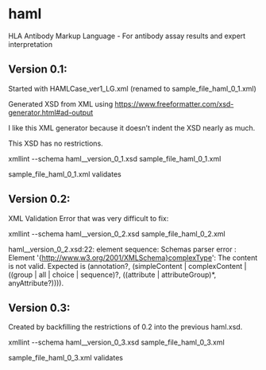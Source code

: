 # haml
HLA Antibody Markup Language - For antibody assay results and expert interpretation

## Version 0.1:

Started with HAMLCase_ver1_LG.xml (renamed to sample_file_haml_0_1.xml)

Generated XSD from XML using https://www.freeformatter.com/xsd-generator.html#ad-output

I like this XML generator because it doesn’t indent the XSD nearly as much.

This XSD has no restrictions.

xmllint --schema haml__version_0_1.xsd sample_file_haml_0_1.xml

sample_file_haml_0_1.xml validates

## Version 0.2:

XML Validation Error that was very difficult to fix:

xmllint --schema haml__version_0_2.xsd sample_file_haml_0_2.xml

haml__version_0_2.xsd:22: element sequence: Schemas parser error : Element '{http://www.w3.org/2001/XMLSchema}complexType': The content is not valid. Expected is (annotation?, (simpleContent | complexContent | ((group | all | choice | sequence)?, ((attribute | attributeGroup)*, anyAttribute?)))).

## Version 0.3:

Created by backfilling the restrictions of 0.2 into the previous haml.xsd.

xmllint --schema haml__version_0_3.xsd sample_file_haml_0_3.xml

sample_file_haml_0_3.xml validates